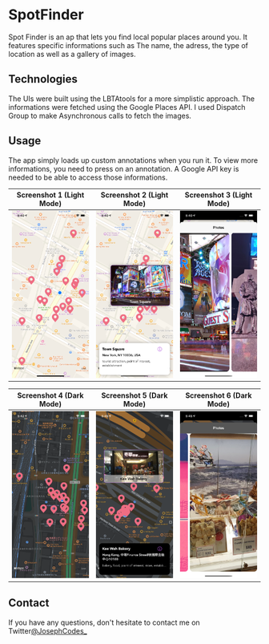 

# SpotFinder
Spot Finder is an ap that lets you find local popular places around you. It features specific informations such as The name, the adress, the type of location as well as a gallery of images.

## Technologies
The UIs were built using the LBTAtools for a more simplistic approach. The informations were fetched using the Google Places API. I used Dispatch Group to make Asynchronous calls to fetch the images.

## Usage
The app simply loads up custom annotations when you run it. To view more informations, you need to press on an annotation. A Google API key is needed to be able to access those informations.

Screenshot 1 (Light Mode)        |  Screenshot 2 (Light Mode)     |   Screenshot 3 (Light Mode)           
:-------------------------:|:-------------------------:|:-------------------------:
![](https://github.com/joevegacoding/SpotFinder/blob/master/Images/Simulator%20Screen%20Shot%20-%20iPhone%2012%20Pro%20-%202021-06-11%20at%2017.40.12.png) |  ![](https://github.com/joevegacoding/SpotFinder/blob/master/Images/Simulator%20Screen%20Shot%20-%20iPhone%2012%20Pro%20-%202021-06-11%20at%2017.40.23.png) | ![](https://github.com/joevegacoding/SpotFinder/blob/master/Images/Simulator%20Screen%20Shot%20-%20iPhone%2012%20Pro%20-%202021-06-11%20at%2017.40.40.png) | 

Screenshot 4 (Dark Mode)     |  Screenshot 5 (Dark Mode)     |   Screenshot 6 (Dark Mode)            
:-------------------------:|:-------------------------:|:-------------------------:
![](https://github.com/joevegacoding/SpotFinder/blob/master/Images/Simulator%20Screen%20Shot%20-%20iPhone%2012%20Pro%20-%202021-06-11%20at%2017.42.47.png) |  ![](https://github.com/joevegacoding/SpotFinder/blob/master/Images/Simulator%20Screen%20Shot%20-%20iPhone%2012%20Pro%20-%202021-06-11%20at%2017.45.15.png) | ![](https://github.com/joevegacoding/SpotFinder/blob/master/Images/Simulator%20Screen%20Shot%20-%20iPhone%2012%20Pro%20-%202021-06-11%20at%2017.45.45.png) |

## Contact

If you have any questions, don't hesitate to contact me on Twitter[@JosephCodes_](https://twitter.com/JosephCodes_)
